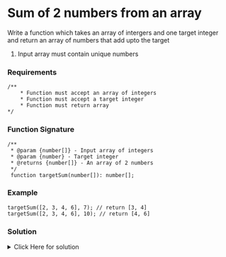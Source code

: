 # Sum of 2 numbers from an array

Write a function which takes an array of intergers and one target integer and return an array of numbers that add upto the target
1. Input array must contain unique numbers

### Requirements

```
/**
    * Function must accept an array of integers
    * Function must accept a target integer
    * Function must return array
*/
```

### Function Signature

```
/**
 * @param {number[]} - Input array of integers
 * @param {number} - Target integer
 * @returns {number[]} - An array of 2 numbers
 */
 function targetSum(number[]): number[];
```

### Example

```
targetSum([2, 3, 4, 6], 7); // return [3, 4]
targetSum([2, 3, 4, 6], 10); // return [4, 6]
```

### Solution

<details>
<summary>Click Here for solution </summary>

```
function targetSum(arr, target) {
    const s = new Set();

    for(let i = 0; i < arr.length; i++) {
        const compliment = target - arr[i];

        if(s.has(compliment)){
            return [arr[i], compliment];
        }

        s.add(arr[i]);
    }
    return [];
}
```

</details>
